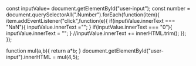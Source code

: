 
const inputValue= document.getElementById("user-input");
const number = document.querySelectorAll(".Number").forEach(function(item){
item.addEventListener("click",function(e){
if(inputValue.innerText === "NaN"){
inputValue.innerText ="";
}
if(inputValue.innerText === "0"){
    inputValue.innerText = "";
}
//inputValue.innerText += innerHTML.trim();
});
});

function mul(a,b){
    return a*b;
}
document.getElementById("user-input").innerHTML = mul(4,5);
<!DOCTYPE html>
<html lang="en">
<head>
    <meta charset="UTF-8">
    <meta name="viewport" content="width=device-width, initial-scale=1.0">
    <title>Document</title>
    <link href="/calculator/style.css" rel="stylesheet">
<script type="javascript" src="/calculator/script.js"></lscript>

</head>
<body>
    
    <div class="container">
<div class="calc-text">
    <p name="user-input" id="user-input">0</p>
</div>
<div class="calc-keys">
<button type="button"  class="key-other">AC</button>
<button type="button"  class="key-other">DEL</button>
<button type="button"  class="key-other">%</button>
<button type="button"  class="key-operate">/</button>
<button type="button"  class="Number">7</button>
<button type="button"  class="Number">8</button>
<button type="button"  class="Number">9</button>
<button type="button"  class="key-operate">*</button>
<button type="button"  class="Number">4</button>
<button type="button"  class="Number">5</button>
<button type="button"  class="Number">6</button>
<button type="button"  class="key-operate">+</button>
<button type="button"  class="Number">1</button>
<button type="button"  class="Number">2</button>
<button type="button"  class="Number">3</button>
<button type="button"  class="key-operate">-</button>
<button type="button"  class="key-zero">0</button>
<button type="button"  class="Number">.</button>
<button type="button"  class="key-operate">=</button>


</div>
    </div>
  <!--  <script>
        function mul(a,b){
    return a*b;
}
document.getElementById("user-input").innerHTML = mul(4,5);
    </script>-->
</body>
</html>
*{
    margin: 0;
padding: 0;
font-family: Arial, Helvetica, sans-serif;
box-sizing: border-box;
}
body{
background-color: blueviolet;
min-height: 100vh;
display: flex;
align-content: center;
justify-content: center;
}
.container{
    width: 350px;
background-color: black;
padding: 25px;
border-radius: 10px;
margin: 40px;
}
.calc-text{
    margin-bottom: 25px;
padding-left: 5px;

}
.calc-text p{
    width: 280px;
font-size: 1.5rem;
background: transparent;
color: ghostwhite;
text-align: end;
border: none;
outline: none;
word-wrap: break-word;
word-break: break-all;
}
.calc-keys{
display: grid;
grid-template-columns: repeat(4,1fr);
grid-row-gap: 15px;
grid-column-gap: 10px;

}
button{
    border-radius: 70px;
width: 65px;
height: 65px;
font-size: 1.5rem;
border: none;
cursor: pointer;
}
button:active,
button:focus{
filter: brightness(120%);
}
.key-zero{
    grid-column: span 2;
    width: 150px;
height: 60px;
}
.key-other{
    color: chartreuse;
}
.key-operate{
    background-color: chartreuse;

}
